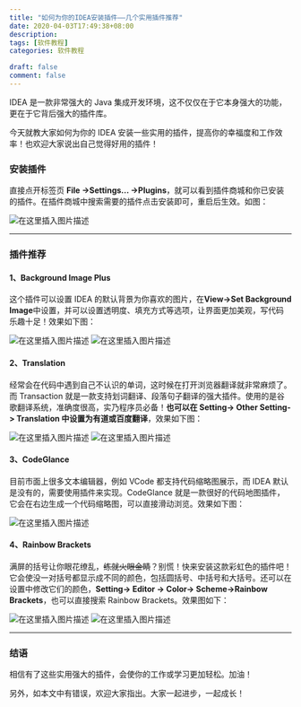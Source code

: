 ```yaml
---
title: "如何为你的IDEA安装插件——几个实用插件推荐"
date: 2020-04-03T17:49:38+08:00
description:
tags: [软件教程]
categories: 软件教程

draft: false
comment: false
---
```


IDEA 是一款非常强大的 Java 集成开发环境，这不仅仅在于它本身强大的功能，更在于它背后强大的插件库。

今天就教大家如何为你的 IDEA 安装一些实用的插件，提高你的幸福度和工作效率！也欢迎大家说出自己觉得好用的插件！

### 安装插件

直接点开标签页 **File ->Settings... ->Plugins**，就可以看到插件商城和你已安装的插件。在插件商城中搜索需要的插件点击安装即可，重启后生效。如图：

![在这里插入图片描述](https://img-blog.csdnimg.cn/20200403155143770.PNG?x-oss-process=image/watermark,type_ZmFuZ3poZW5naGVpdGk,shadow_10,text_aHR0cHM6Ly9ibG9nLmNzZG4ubmV0L3dlaXhpbl80NTc0ODczNA==,size_16,color_FFFFFF,t_70)

---

### 插件推荐

#### 1、Background Image Plus

这个插件可以设置 IDEA 的默认背景为你喜欢的图片，在**View->Set Background Image**中设置，并可以设置透明度、填充方式等选项，让界面更加美观，写代码乐趣十足！效果如下图：

![在这里插入图片描述](https://img-blog.csdnimg.cn/20200403155310852.PNG?x-oss-process=image/watermark,type_ZmFuZ3poZW5naGVpdGk,shadow_10,text_aHR0cHM6Ly9ibG9nLmNzZG4ubmV0L3dlaXhpbl80NTc0ODczNA==,size_16,color_FFFFFF,t_70)
![在这里插入图片描述](https://img-blog.csdnimg.cn/20200403155331798.PNG?x-oss-process=image/watermark,type_ZmFuZ3poZW5naGVpdGk,shadow_10,text_aHR0cHM6Ly9ibG9nLmNzZG4ubmV0L3dlaXhpbl80NTc0ODczNA==,size_16,color_FFFFFF,t_70)

#### 2、Translation

经常会在代码中遇到自己不认识的单词，这时候在打开浏览器翻译就非常麻烦了。而 Transaction 就是一款支持划词翻译、段落句子翻译的强大插件。使用的是谷歌翻译系统，准确度很高，实乃程序员必备！**也可以在 Setting-> Other Setting-> Translation 中设置为有道或百度翻译**，效果如下图：

![在这里插入图片描述](https://img-blog.csdnimg.cn/20200403155429851.png?x-oss-process=image/watermark,type_ZmFuZ3poZW5naGVpdGk,shadow_10,text_aHR0cHM6Ly9ibG9nLmNzZG4ubmV0L3dlaXhpbl80NTc0ODczNA==,size_16,color_FFFFFF,t_70)
![在这里插入图片描述](https://img-blog.csdnimg.cn/20200403155443586.PNG?x-oss-process=image/watermark,type_ZmFuZ3poZW5naGVpdGk,shadow_10,text_aHR0cHM6Ly9ibG9nLmNzZG4ubmV0L3dlaXhpbl80NTc0ODczNA==,size_16,color_FFFFFF,t_70)

#### 3、CodeGlance

目前市面上很多文本编辑器，例如 VCode 都支持代码缩略图展示，而 IDEA 默认是没有的，需要使用插件来实现。CodeGlance 就是一款很好的代码地图插件，它会在右边生成一个代码缩略图，可以直接滑动浏览。效果如下图：

![在这里插入图片描述](https://img-blog.csdnimg.cn/20200403155508560.PNG?x-oss-process=image/watermark,type_ZmFuZ3poZW5naGVpdGk,shadow_10,text_aHR0cHM6Ly9ibG9nLmNzZG4ubmV0L3dlaXhpbl80NTc0ODczNA==,size_16,color_FFFFFF,t_70)

#### 4、Rainbow Brackets

满屏的括号让你眼花缭乱，~~练就火眼金睛~~？别慌！快来安装这款彩虹色的插件吧！它会使没一对括号都显示成不同的颜色，包括圆括号、中括号和大括号。还可以在设置中修改它们的颜色，**Setting-> Editor -> Color-> Scheme->Rainbow Brackets**，也可以直接搜索 Rainbow Brackets。效果图如下：

![在这里插入图片描述](https://img-blog.csdnimg.cn/20200403155531730.PNG?x-oss-process=image/watermark,type_ZmFuZ3poZW5naGVpdGk,shadow_10,text_aHR0cHM6Ly9ibG9nLmNzZG4ubmV0L3dlaXhpbl80NTc0ODczNA==,size_16,color_FFFFFF,t_70)
![在这里插入图片描述](https://img-blog.csdnimg.cn/20200403155553723.PNG?x-oss-process=image/watermark,type_ZmFuZ3poZW5naGVpdGk,shadow_10,text_aHR0cHM6Ly9ibG9nLmNzZG4ubmV0L3dlaXhpbl80NTc0ODczNA==,size_16,color_FFFFFF,t_70)

---

### 结语

相信有了这些实用强大的插件，会使你的工作或学习更加轻松。加油！

另外，如本文中有错误，欢迎大家指出。大家一起进步，一起成长！
